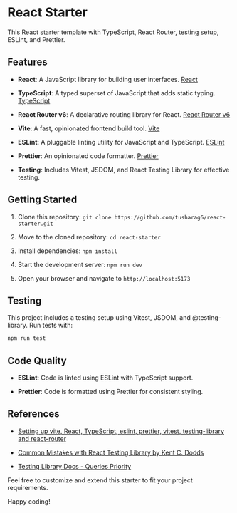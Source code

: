 # React Starter

This React starter template with TypeScript, React Router, testing setup, ESLint, and Prettier.

## Features

- **React**: A JavaScript library for building user interfaces. [React](https://reactjs.org/)

- **TypeScript**: A typed superset of JavaScript that adds static typing. [TypeScript](https://www.typescriptlang.org/)

- **React Router v6**: A declarative routing library for React. [React Router v6](https://reactrouter.com/en/main)

- **Vite**: A fast, opinionated frontend build tool. [Vite](https://vitejs.dev/)

- **ESLint**: A pluggable linting utility for JavaScript and TypeScript. [ESLint](https://eslint.org/)

- **Prettier**: An opinionated code formatter. [Prettier](https://prettier.io/)

- **Testing**: Includes Vitest, JSDOM, and React Testing Library for effective testing.

## Getting Started

1. Clone this repository: `git clone https://github.com/tusharag6/react-starter.git`

2. Move to the cloned repository: `cd react-starter`

3. Install dependencies: `npm install`

4. Start the development server: `npm run dev`

5. Open your browser and navigate to `http://localhost:5173`

## Testing

This project includes a testing setup using Vitest, JSDOM, and @testing-library. Run tests with:

```bash
npm run test
```

## Code Quality

- **ESLint**: Code is linted using ESLint with TypeScript support.

- **Prettier**: Code is formatted using Prettier for consistent styling.

## References

- [Setting up vite, React, TypeScript, eslint, prettier, vitest, testing-library and react-router](https://youtu.be/cchqeWY0Nak?si=rj5he7wE-dD1P0mj)

- [Common Mistakes with React Testing Library by Kent C. Dodds](https://kentcdodds.com/blog/common-mistakes-with-react-testing-library)

- [Testing Library Docs - Queries Priority](https://testing-library.com/docs/queries/about#priority)

Feel free to customize and extend this starter to fit your project requirements.

Happy coding!
